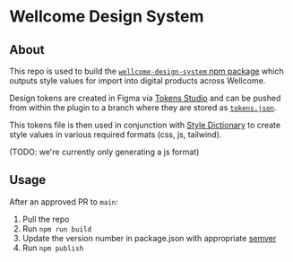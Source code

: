 # Wellcome Design System

## About
This repo is used to build the [`wellcome-design-system` npm package](https://www.npmjs.com/package/wellcome-design-system) which outputs style values for import into digital products across Wellcome.

Design tokens are created in Figma via [Tokens Studio](https://tokens.studio/) and can be pushed from within the plugin to a branch where they are stored as [`tokens.json`](https://github.com/wellcometrust/wellcome-design-system/blob/main/tokens.json).

This tokens file is then used in conjunction with [Style Dictionary](https://amzn.github.io/style-dictionary/#/) to create style values in various required formats (css, js, tailwind).

(TODO: we're currently only generating a js format)

## Usage
After an approved PR to `main`:

1. Pull the repo
2. Run `npm run build` 
3. Update the version number in package.json with appropriate [semver](https://semver.org/)
4. Run `npm publish`
